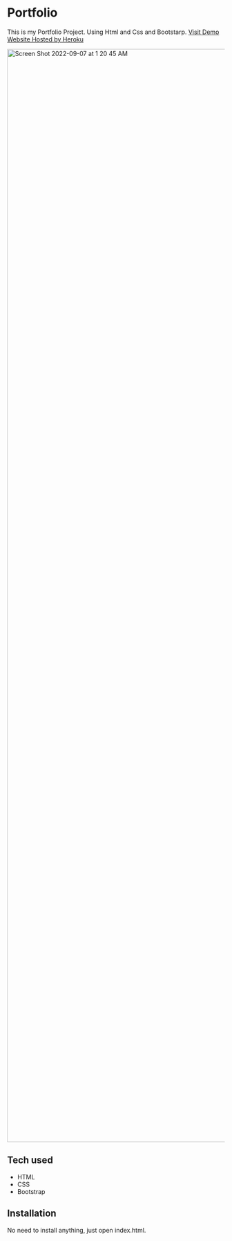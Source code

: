 # Portfolio
This is my Portfolio Project. Using Html and Css and Bootstarp.
[Visit Demo Website Hosted by Heroku](https://portfolio-kendall.herokuapp.com/)

<img width="2527" alt="Screen Shot 2022-09-07 at 1 20 45 AM" src="https://user-images.githubusercontent.com/102272227/188803594-5be95dd2-9d33-430f-81ef-0df7480d872f.png">



## Tech used
* HTML
* CSS
* Bootstrap
## Installation
No need to install anything, just open index.html.
